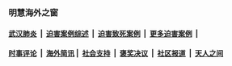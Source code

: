
### 明慧海外之窗

####  [武汉肺炎](indexes/365.md?t=07142300) &nbsp;|&nbsp;  [迫害案例综述](indexes/328.md?t=07142300) &nbsp;|&nbsp; [迫害致死案例](indexes/277.md?t=07142300)  &nbsp;|&nbsp; [更多迫害案例](indexes/81.md?t=07142300)  &nbsp;|&nbsp; 
####  [时事评论](indexes/19.md?t=07142300) &nbsp;|&nbsp; [海外简讯](indexes/245.md?t=07142300)&nbsp;|&nbsp;  [社会支持](indexes/140.md?t=07142300) &nbsp;|&nbsp; [褒奖决议](indexes/282.md?t=07142300) &nbsp;|&nbsp; [社区报道](indexes/91.md?t=07142300)  &nbsp;|&nbsp; [天人之间](indexes/78.md?t=07142300) 

